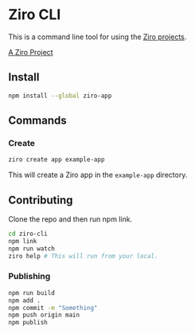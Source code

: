 # Ziro CLI

This is a command line tool for using the [Ziro projects](https://ziro.alexlockhart.me).

[A Ziro Project](https://ziro.alexlockhart.me/)

## Install

```bash
npm install --global ziro-app
```

## Commands

### Create

```bash
ziro create app example-app
```

This will create a Ziro app in the `example-app` directory.

## Contributing

Clone the repo and then run npm link.

```bash
cd ziro-cli
npm link
npm run watch
ziro help # This will run from your local.
```

### Publishing

```bash
npm run build
npm add .
npm commit -m "Something"
npm push origin main
npm publish
```
